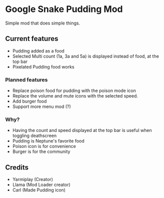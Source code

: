 # Google Snake Pudding Mod
Simple mod that does simple things.

## Current features     
* Pudding added as a food
* Selected Multi count (1a, 3a and 5a) is displayed instead of food, at the top bar
* Pixelated Pudding food works

### Planned features
* Replace poison food for pudding with the poison mode icon
* Replace the volume and mute icons with the selected speed.
* Add burger food
* Support more menu mod (?)

### Why?
* Having the count and speed displayed at the top bar is useful when toggling deathscreen
* Pudding is Neptune's favorite food
* Poison icon is for convenience 
* Burger is for the community

## Credits
* Yarmiplay (Creator)
* Llama (Mod Loader creator)
* Carl (Made Pudding icon)
